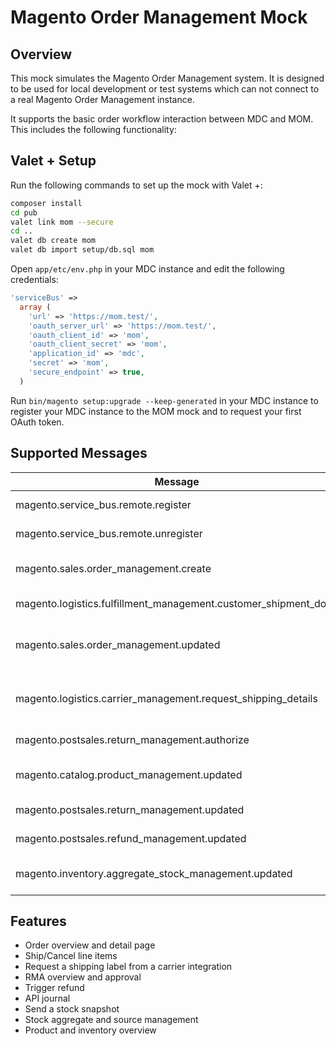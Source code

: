 # Magento Order Management Mock

## Overview
This mock simulates the Magento Order Management system. It is designed to be used for 
local development or test systems which can not connect to a real Magento Order Management
instance.

It supports the basic order workflow interaction between MDC and MOM. This includes the
following functionality:



## Valet + Setup
Run the following commands to set up the mock with Valet +:

```bash
composer install
cd pub
valet link mom --secure
cd ..
valet db create mom
valet db import setup/db.sql mom
```

Open `app/etc/env.php` in your MDC instance and edit the following
credentials:

```php
'serviceBus' => 
  array (
    'url' => 'https://mom.test/',
    'oauth_server_url' => 'https://mom.test/',
    'oauth_client_id' => 'mom',
    'oauth_client_secret' => 'mom',
    'application_id' => 'mdc',
    'secret' => 'mom',
    'secure_endpoint' => true,
  )
```

Run `bin/magento setup:upgrade --keep-generated` in your MDC instance
to register your MDC instance to the MOM mock and to request your first
OAuth token.

## Supported Messages 
| Message | Endpoint | Description | Implemented |
|----|----|----|----|
| magento.service_bus.remote.register | oms | Register integration | ✓ |
| magento.service_bus.remote.unregister | oms | Unregister integration | ✓ |
| magento.sales.order_management.create | oms | Create an order in MOM  | ✓ |
| magento.logistics.fulfillment_management.customer_shipment_done | mdc | Complete Shipment  | ✓ |
| magento.sales.order_management.updated | mdc | Update Order Status in MDC | ✓ |
| magento.logistics.carrier_management.request_shipping_details | mdc | Request Shipping label from MDC  | ✓ |
| magento.postsales.return_management.authorize | oms | Request a RMA | ✓ |
| magento.catalog.product_management.updated | oms | Export Product to MOM | ✓ |
| magento.postsales.return_management.updated | mdc | Update RMA status | ✓ |
| magento.postsales.refund_management.updated | mdc | Creates a creditmemo | ✓ |
| magento.inventory.aggregate_stock_management.updated | mdc | Stock update from MOM | ✓ |

## Features
- Order overview and detail page
- Ship/Cancel line items
- Request a shipping label from a carrier integration
- RMA overview and approval
- Trigger refund
- API journal
- Send a stock snapshot
- Stock aggregate and source management
- Product and inventory overview
